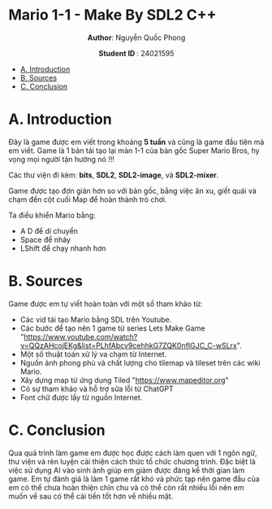 

# Mario 1-1 - Make By SDL2 C++
<p align="center">
 <strong>Author</strong>: Nguyễn Quốc Phong
</p>
<p align="center">
 <strong> Student ID </strong>: 24021595
</p>

- [A. Introduction](#A-introduction)
- [B. Sources](#B-sources)
- [C. Conclusion](#C-conclusion)

# A. Introduction
Đây là game được em viết trong khoảng **5 tuần** và cũng là game đầu tiên mà em viết. Game là 1 bản tái tạo lại màn 1-1 của bản gốc Super Mario Bros, hy vọng mọi người tận hưởng nó !!!

Các thư viện đi kèm: **bits**, **SDL2**, **SDL2-image**, và **SDL2-mixer**.

Game được tạo đơn giản hơn so với bản gốc, bằng việc ăn xu, giết quái và chạm đến cột cuối Map để hoàn thành trò chơi.

Ta điều khiển Mario bằng:
  - A D để di chuyển
  - Space để nhảy
  - LShift để chạy nhanh hơn


# B. Sources
Game được em tự viết hoàn toàn với một số tham khảo từ:
- Các vid tái tạo Mario bằng SDL trên Youtube.
- Các bước để tạo nên 1 game từ series Lets Make Game
  "https://www.youtube.com/watch?v=QQzAHcojEKg&list=PLhfAbcv9cehhkG7ZQK0nfIGJC_C-wSLrx".
- Một số thuật toán xử lý va chạm từ Internet.
- Nguồn ảnh phong phú và chất lượng cho tilemap và tileset trên các wiki Mario.
- Xây dựng map từ ứng dụng Tiled
  "https://www.mapeditor.org"
- Có sự tham khảo và hỗ trợ sửa lỗi từ ChatGPT
- Font chữ được lấy từ nguồn Internet.
# C. Conclusion
Qua quá trình làm game em được học được cách làm quen với 1 ngôn ngữ, thư viện và rèn luyện cải thiện cách thức tổ chức chương trình. Đặc biệt là việc sử dụng AI vào sinh ảnh giúp em giảm được đáng kể thời gian làm game.
Em tự đánh giá là làm 1 game rất khó và phức tạp nên game đầu của em có thể chưa hoàn thiện chỉn chu và có thể còn rất nhiều lỗi nên em muốn về sau có thể cải tiến tốt hơn về nhiều mặt. 
